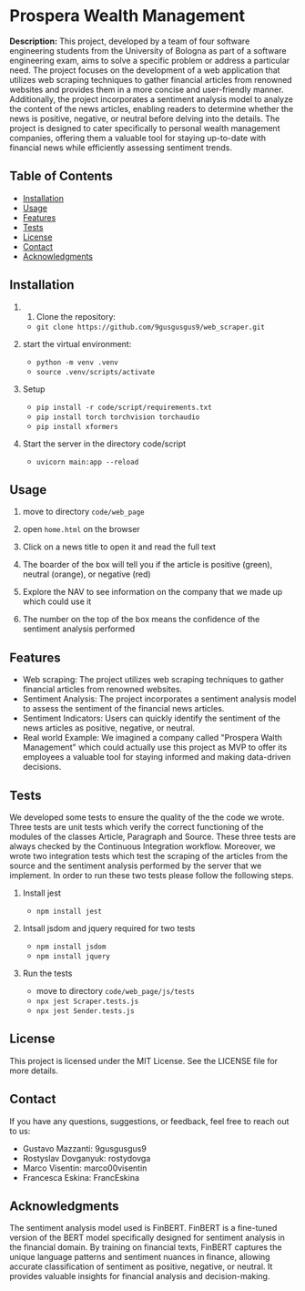 # Prospera Wealth Management
**Description:** This project, developed by a team of four software engineering students from the University of Bologna as part of a software engineering exam, aims to solve a specific problem or address a particular need. The project focuses on the development of a web application that utilizes web scraping techniques to gather financial articles from renowned websites and provides them in a more concise and user-friendly manner. Additionally, the project incorporates a sentiment analysis model to analyze the content of the news articles, enabling readers to determine whether the news is positive, negative, or neutral before delving into the details. The project is designed to cater specifically to personal wealth management companies, offering them a valuable tool for staying up-to-date with financial news while efficiently assessing sentiment trends.

## Table of Contents

- [Installation](#installation)
- [Usage](#usage)
- [Features](#features)
- [Tests](#Tests)
- [License](#license)
- [Contact](#contact)
- [Acknowledgments](#acknowledgments)

## Installation

1. 1. Clone the repository: 
    * `git clone https://github.com/9gusgusgus9/web_scraper.git`

2. start the virtual environment:
    * `python -m venv .venv`
    * `source .venv/scripts/activate`

3. Setup 
    * `pip install -r code/script/requirements.txt`
    * `pip install torch torchvision torchaudio`
    * `pip install xformers`

4. Start the server in the directory code/script
    * `uvicorn main:app --reload`



## Usage

1. move to directory `code/web_page`

2. open `home.html` on the browser

3. Click on a news title to open it and read the full text

4. The boarder of the box will tell you if the article is positive (green), neutral (orange), or negative (red)

5. Explore the NAV to see information on the company that we made up which could use it

6. The number on the top of the box means the confidence of the sentiment analysis performed

## Features

- Web scraping: The project utilizes web scraping techniques to gather financial articles from renowned websites.
- Sentiment Analysis: The project incorporates a sentiment analysis model to assess the sentiment of the financial news articles.
- Sentiment Indicators: Users can quickly identify the sentiment of the news articles as positive, negative, or neutral.
- Real world Example: We imagined a company called "Prospera Walth Management" which could actually use this project as MVP to offer its employees a valuable tool for staying informed and making data-driven decisions.


## Tests

We developed some tests to ensure the quality of the the code we wrote. Three tests are unit tests which verify the correct functioning of the modules of the classes Article, Paragraph and Source. These three tests are always checked by the Continuous Integration workflow. Moreover, we wrote two integration tests which test the scraping of the articles from the source and the sentiment analysis performed by the server that we implement. In order to run these two tests please follow the following steps.

1. Install jest
    - `npm install jest`

2. Intsall jsdom and jquery required for two tests
    - `npm install jsdom`
    - `npm install jquery`

3. Run the tests 
    - move to directory `code/web_page/js/tests`
    -  `npx jest Scraper.tests.js`
    -  `npx jest Sender.tests.js`

## License

This project is licensed under the MIT License. See the LICENSE file for more details.

## Contact

If you have any questions, suggestions, or feedback, feel free to reach out to us:

- Gustavo Mazzanti: 9gusgusgus9
- Rostyslav Dovganyuk: rostydovga
- Marco Visentin: marco00visentin
- Francesca Eskina: FrancEskina

## Acknowledgments

The sentiment analysis model used is FinBERT. FinBERT is a fine-tuned version of the BERT model specifically designed for sentiment analysis in the financial domain. By training on financial texts, FinBERT captures the unique language patterns and sentiment nuances in finance, allowing accurate classification of sentiment as positive, negative, or neutral. It provides valuable insights for financial analysis and decision-making.